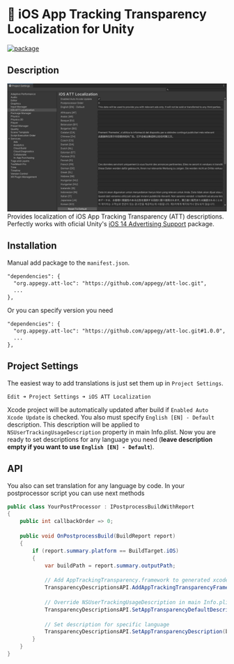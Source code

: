 # 📓 iOS App Tracking Transparency Localization for Unity
[![package](https://img.shields.io/badge/version-1.0.0-green)](https://github.com/appegy/att-loc)

## Description
![alt](Images/Preview.png)
Provides localization of iOS App Tracking Transparency (ATT) descriptions. Perfectly works with oficial Unity's [iOS 14 Advertising Support](https://docs.unity3d.com/Packages/com.unity.ads.ios-support@1.0/manual/index.html) package.

## Installation
Manual add package to the ```manifest.json```.
```
"dependencies": {
  "org.appegy.att-loc": "https://github.com/appegy/att-loc.git",
  ...
},
```
Or you can specify version you need

```
"dependencies": {
  "org.appegy.att-loc": "https://github.com/appegy/att-loc.git#1.0.0",
  ...
},
```

## Project Settings
The easiest way to add translations is just set them up in `Project Settings`.
```
Edit ➜ Project Settings ➜ iOS ATT Localization
```
Xcode project will be automatically updated after build if `Enabled Auto Xcode Update` is checked. You also must specify `English [EN] - Default` description. This description will be applied to `NSUserTrackingUsageDescription` property in main Info.plist. Now  you are ready to set descriptions for any language you need (**leave description empty if you want to use `English [EN] - Default`**).

## API
You also can set translation for any language by code. In your postprocessor script you can use next methods
```C#
public class YourPostProcessor : IPostprocessBuildWithReport
{
    public int callbackOrder => 0;

    public void OnPostprocessBuild(BuildReport report)
    {
        if (report.summary.platform == BuildTarget.iOS)
        {
            var buildPath = report.summary.outputPath;
            
            // Add AppTrackingTransparency.framework to generated xcode project 
            TransparencyDescriptionsAPI.AddAppTrackingTransparencyFramework(buildPath);
            
            // Override NSUserTrackingUsageDescription in main Info.plist
            TransparencyDescriptionsAPI.SetAppTransparencyDefaultDescription(buildPath, "Default translation");
            
            // Set description for specific language
            TransparencyDescriptionsAPI.SetAppTransparencyDescription(buildPath, SystemLanguage.Russian, "Some russian text");
        }
    }
}
```